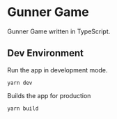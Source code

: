 # Gunner Game

Gunner Game written in TypeScript.

## Dev Environment

Run the app in development mode.

```text
yarn dev
```

Builds the app for production

```text
yarn build
```
